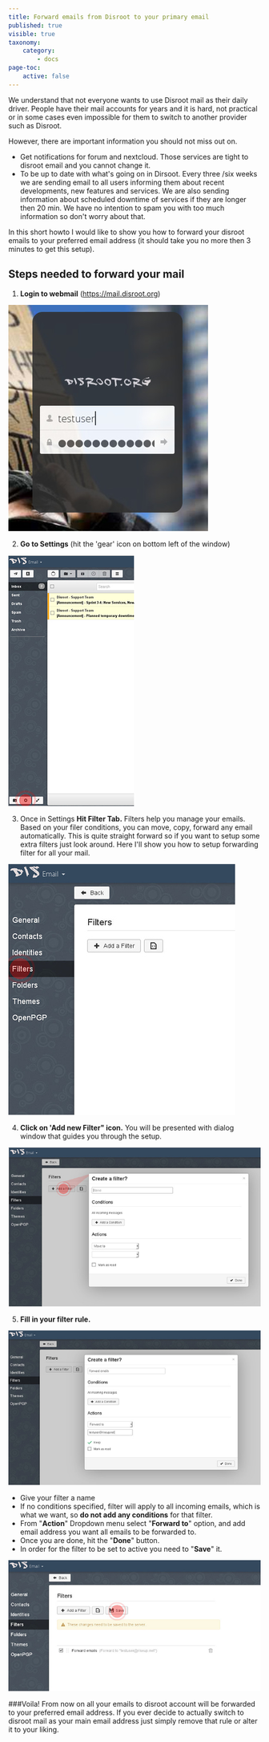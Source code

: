 ```yaml
---
title: Forward emails from Disroot to your primary email
published: true
visible: true
taxonomy:
    category:
        - docs
page-toc:
    active: false
---
```


We understand that not everyone wants to use Disroot mail as their daily driver. People have their mail accounts for years and it is hard, not practical or in some cases even impossible for them to switch to another provider such as Disroot.

However, there are important information you should not miss out on.

 - Get  notifications for forum and nextcloud. Those services are tight to disroot email and you cannot change it.
 - To be up to date with what's going on in Dirsoot. Every three /six weeks we are sending email to all users informing them about recent developments, new features and services. We are also sending information about scheduled downtime of services if they are longer then 20 min. We have no intention to spam you with too much information so don't worry about that.

In this short howto I would like to show you how to forward your disroot emails to your preferred email address
(it should take you no more then 3 minutes to get this setup).

## Steps needed to forward your mail

1. **Login to webmail** (https://mail.disroot.org)


![](en/login.jpg)


2. **Go to Settings** (hit the 'gear' icon on bottom left of the window)


![](en/webmail1.jpg)


3. Once in Settings **Hit Filter Tab.**
Filters help you manage your emails. Based on your filer conditions, you can move, copy, forward any email automatically. This is quite straight forward so if you want to setup some extra filters just look around. Here I'll show you how to setup forwarding filter for all your mail.


![](en/settings1.jpg)


4. **Click on 'Add new Filter" icon.**
You will be presented with dialog window that guides you through the setup.


![](en/filters1.jpg)

5. **Fill in your filter rule.**


![](en/filters2.jpg)


 - Give your filter a name
 - If no conditions specified, filter will apply to all incoming emails, which is what we want, so **do not add any conditions** for that filter.
 - From "**Action**" Dropdown menu select "**Forward to**" option, and add email address you want all emails to be forwarded to.
 - Once you are done, hit the "**Done**" button.
 - In order for the filter to be set to active you need to "**Save**" it.


![](en/filters3.jpg)

###Voila! From now on all your emails to disroot account will be forwarded to your preferred email address. If you ever decide to actually switch to disroot mail as your main email address just simply remove that rule or alter it to your liking.
